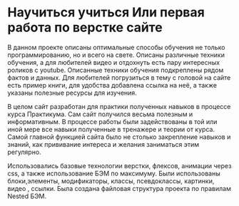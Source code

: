 <h1 aalign="center">Научиться учиться
Или первая работа по верстке сайте</h1>

В данном проекте описаны оптимальные способы обучения не только программированию, но и всего на свете.
Описаны различные техники обучения, а для любителей видео и отдохнуть есть пару интересных роликов с youtube.
Описанные техники обучения подкреплены рядом фактов и данных. Для любителей погрузиться в тему с головой на сайте есть пример книги, для удобства добавлена ссылка на неё, а также указаны полезные ресурсы для изучения.

В целом сайт разработан для практики полученных навыков в процессе курса Практикума. Сам сайт получился весьма полезным и информативным. В процессе работы были задействованы в той или иной мере все навыки полученные в тренажере и теории от курса. Самой главной функцией сайта было не столько закрепление навыков и знаний, как прививание интереса и желания заниматься этим регулярно.

Использовались базовые технологии верстки, флексов, анимации через css, а также использование БЭМ по максимуму. Были использованы блоки,элементы, модификаторы, классы, псевдоклассы, картинки, видео , ссылки. 
Была создана файловая структура проекта по правилам Nested БЭМ. 
